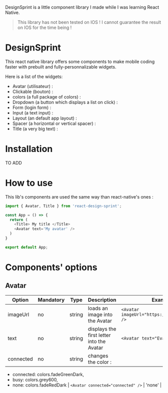 DesignSprint is a little component library I made while I was learning React Native.
> This library has not been tested on IOS ! I cannot guarantee the result on IOS for the time being !

# DesignSprint
This react native library offers some components to make mobile coding faster with prebuilt and fully-personnalizable widgets.

Here is a list of the widgets:
- Avatar (utilisateur) :
- Clickable (bouton) :
- colors (a full package of colors) :
- Dropdown (a button which displays a list on click) :
- Form (login form) :
- Input (a text input) :
- Layout (an default app layout) :
- Spacer (a horizontal or vertical spacer) :
- Title (a very big text) :

# Installation

TO ADD

# How to use
This lib's components are used the same way than react-native's ones :
```js
import { Avatar, Title } from 'react-design-sprint';

const App = () => {
  return (
    <Title> My title </Title>
    <Avatar text='My avatar' />
  )
}

export default App;
```

# Components' options
## Avatar
| Option | Mandatory | Type | Description | Example | Default |
| --- | --- | --- | --- | --- | --- |
| imageUrl | no | string | loads an image into the Avatar | `<Avatar imageUrl="https://www.image.com" />` | 'none' |
| text | no | string | displays the first letter into the Avatar | `<Avatar text="Evan" />` | 'user' |
| connected | no | string | changes the color :
- connected: colors.fadeGreenDark,
- busy: colors.grey600,
- none: colors.fadeRedDark
| `<Avatar connected="connected" />` | 'none' |